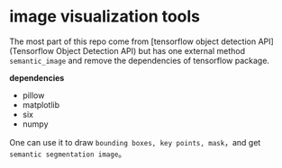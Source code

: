 # image visualization tools

The most part of this repo come from [tensorflow object detection API](Tensorflow Object Detection API) but has one external method `semantic_image` and remove the dependencies of tensorflow package.

**dependencies**

* pillow
* matplotlib
* six
* numpy



One can use it to draw `bounding boxes, key points, mask`，and  get `semantic segmentation image`。

 